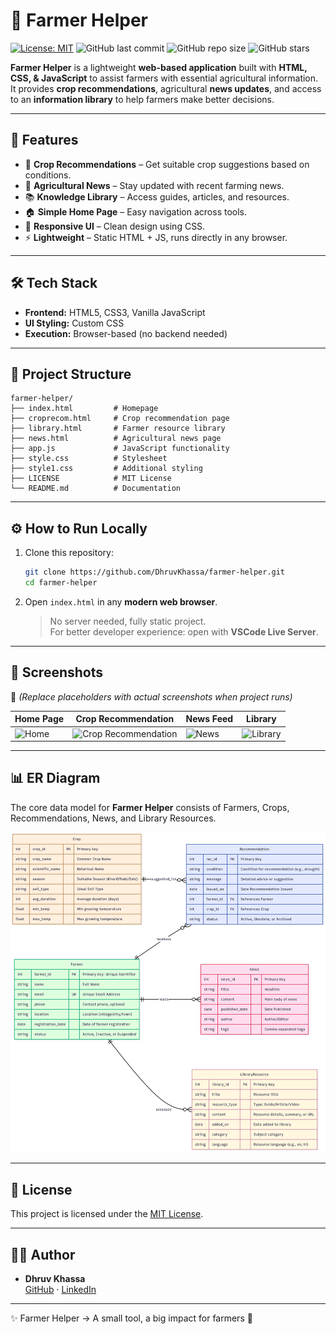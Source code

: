 # 🌾 Farmer Helper

[![License: MIT](https://img.shields.io/badge/License-MIT-yellow.svg)](LICENSE)
![GitHub last commit](https://img.shields.io/github/last-commit/DhruvKhassa/farmer-helper)
![GitHub repo size](https://img.shields.io/github/repo-size/DhruvKhassa/farmer-helper)
![GitHub stars](https://img.shields.io/github/stars/DhruvKhassa/farmer-helper?style=social)

**Farmer Helper** is a lightweight **web-based application** built with **HTML, CSS, & JavaScript** to assist farmers with essential agricultural information.  
It provides **crop recommendations**, agricultural **news updates**, and access to an **information library** to help farmers make better decisions.

---

## 🚀 Features

- 🌱 **Crop Recommendations** – Get suitable crop suggestions based on conditions.  
- 📰 **Agricultural News** – Stay updated with recent farming news.  
- 📚 **Knowledge Library** – Access guides, articles, and resources.  
- 🏠 **Simple Home Page** – Easy navigation across tools.  
- 🎨 **Responsive UI** – Clean design using CSS.  
- ⚡ **Lightweight** – Static HTML + JS, runs directly in any browser.  

---

## 🛠️ Tech Stack

- **Frontend:** HTML5, CSS3, Vanilla JavaScript  
- **UI Styling:** Custom CSS  
- **Execution:** Browser-based (no backend needed)  

---

## 📂 Project Structure

```
farmer-helper/
├── index.html         # Homepage
├── croprecom.html     # Crop recommendation page
├── library.html       # Farmer resource library
├── news.html          # Agricultural news page
├── app.js             # JavaScript functionality
├── style.css          # Stylesheet
├── style1.css         # Additional styling
├── LICENSE            # MIT License
└── README.md          # Documentation
```

---

## ⚙️ How to Run Locally

1. Clone this repository:
   ```bash
   git clone https://github.com/DhruvKhassa/farmer-helper.git
   cd farmer-helper
   ```

2. Open `index.html` in any **modern web browser**.  
   > No server needed, fully static project.  
   > For better developer experience: open with **VSCode Live Server**.

---

## 📸 Screenshots

📌 *(Replace placeholders with actual screenshots when project runs)*  

| Home Page | Crop Recommendation | News Feed | Library |
|-----------|----------------------|-----------|----------|
| ![Home](https://via.placeholder.com/350x200.png?text=Home+Page) | ![Crop Recommendation](https://via.placeholder.com/350x200.png?text=Crop+Recommendation) | ![News](https://via.placeholder.com/350x200.png?text=News+Feed) | ![Library](https://via.placeholder.com/350x200.png?text=Library) |

---

## 📊 ER Diagram

The core data model for **Farmer Helper** consists of Farmers, Crops, Recommendations, News, and Library Resources.  

![ER Diagram](docs/ER-diagram.png)


---

## 📜 License
This project is licensed under the [MIT License](LICENSE).

---

## 👨‍💻 Author
- **Dhruv Khassa**  
  [GitHub](https://github.com/DhruvKhassa) · [LinkedIn](#)

---

✨ Farmer Helper → A small tool, a big impact for farmers 🌱
